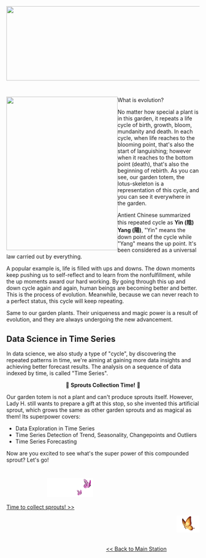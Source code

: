 <p align="center">
<img src="https://github.com/lady-h-world/My_Garden/blob/main/images/Garden_Totem_images/title_totem.png" width="531" height="194" />
</p>

#

<p>
<img align="left" src="https://github.com/lady-h-world/My_Garden/blob/main/images/Garden_Totem_images/garden_totem.png" width="290" height="400" />

What is evolution?

No matter how special a plant is in this garden, it repeats a life cycle of birth, growth, bloom, mundanity and death. In each cycle, when life reaches to the blooming point, that's also the start of languishing; however when it reaches to the bottom point (death), that's also the beginning of rebirth. As you can see, our garden totem, the lotus-skeleton is a representation of this cycle, and you can see it everywhere in the garden.

Antient Chinese summarized this repeated cycle as <b>Yin (陰) Yang (陽)</b>, "Yin" means the down point of the cycle while "Yang" means the up point. It's been considered as a universal law carried out by everything. 

A popular example is, life is filled with ups and downs. The down moments keep pushing us to self-reflect and to learn from the nonfulfillment, while the up moments award our hard working. By going through this up and down cycle again and again, human beings are becoming better and better. This is the process of evolution. Meanwhile, because we can never reach to a perfect status, this cycle will keep repeating.

Same to our garden plants. Their uniqueness and magic power is a result of evolution, and they are always undergoing the new advancement.

</p>


## Data Science in Time Series

In data science, we also study a type of "cycle", by discovering the repeated patterns in time, we're aiming at gaining more data insights and achieving better forecast results. The analysis on a sequence of data indexed by time, is called "Time Series".

<p align="center">🌱 <b>Sprouts Collection Time!</b> 🌱</p>

Our garden totem is not a plant and can't produce sprouts itself. However, Lady H. still wants to prepare a gift at this stop, so she invented this artificial sprout, which grows the same as other garden sprouts and as magical as them! Its superpower covers:

* Data Exploration in Time Series
* Time Series Detection of Trend, Seasonality, Changepoints and Outliers
* Time Series Forecasting

Now are you excited to see what's the super power of this compounded sprout? Let's go!

#
<p align="left">
  &nbsp;&nbsp;&nbsp;&nbsp;&nbsp;&nbsp;&nbsp;&nbsp;&nbsp;&nbsp;&nbsp;&nbsp;&nbsp;&nbsp;&nbsp;&nbsp;&nbsp;&nbsp;&nbsp;&nbsp;&nbsp;&nbsp;&nbsp;&nbsp;&nbsp;&nbsp;
<img src="https://github.com/lady-h-world/My_Garden/blob/main/images/follow_us.png" width="120" height="50" />
</p>

[Time to collect sprouts! >>][1]

<p align="right">
<img src="https://github.com/lady-h-world/My_Garden/blob/main/images/going_back.png" width="60" height="44" />
</p>

&nbsp;&nbsp;&nbsp;&nbsp;&nbsp;&nbsp;&nbsp;&nbsp;&nbsp;&nbsp;&nbsp;&nbsp;&nbsp;&nbsp;&nbsp;&nbsp;&nbsp;&nbsp;&nbsp;&nbsp;&nbsp;&nbsp;&nbsp;&nbsp;&nbsp;&nbsp;&nbsp;&nbsp;&nbsp;&nbsp;&nbsp;&nbsp;&nbsp;&nbsp;&nbsp;&nbsp;&nbsp;&nbsp;&nbsp;&nbsp;&nbsp;&nbsp;&nbsp;&nbsp;&nbsp;&nbsp;&nbsp;&nbsp;&nbsp;&nbsp;&nbsp;&nbsp;&nbsp;&nbsp;&nbsp;&nbsp;&nbsp;&nbsp;&nbsp;&nbsp;&nbsp;&nbsp;&nbsp;&nbsp;&nbsp;&nbsp;&nbsp;&nbsp;&nbsp;&nbsp;&nbsp;&nbsp;&nbsp;&nbsp;&nbsp;&nbsp;&nbsp;&nbsp;&nbsp;&nbsp;&nbsp;&nbsp;&nbsp;&nbsp;&nbsp;&nbsp;&nbsp;&nbsp;&nbsp;&nbsp;&nbsp;&nbsp;&nbsp;&nbsp;&nbsp;&nbsp;&nbsp;&nbsp;&nbsp;&nbsp;&nbsp;&nbsp;&nbsp;&nbsp;&nbsp;&nbsp;&nbsp;&nbsp;&nbsp;&nbsp;&nbsp;&nbsp;&nbsp;&nbsp;&nbsp;&nbsp;&nbsp;&nbsp;&nbsp;&nbsp;&nbsp;&nbsp;&nbsp;&nbsp;&nbsp;&nbsp;&nbsp;&nbsp;&nbsp;&nbsp;&nbsp;&nbsp;&nbsp;&nbsp;&nbsp;&nbsp;&nbsp;&nbsp;&nbsp;&nbsp;&nbsp;&nbsp;&nbsp;&nbsp;&nbsp;&nbsp;&nbsp;&nbsp;&nbsp;&nbsp;&nbsp;&nbsp;&nbsp;&nbsp;&nbsp;&nbsp;&nbsp;&nbsp;&nbsp;&nbsp;&nbsp;&nbsp;&nbsp;&nbsp;&nbsp;&nbsp;&nbsp;&nbsp;&nbsp;&nbsp;&nbsp;&nbsp;&nbsp;&nbsp;&nbsp;&nbsp;&nbsp;&nbsp;&nbsp;&nbsp;&nbsp;&nbsp;&nbsp;&nbsp;&nbsp;&nbsp;&nbsp;&nbsp;&nbsp;&nbsp;&nbsp;&nbsp;&nbsp;&nbsp;[<< Back to Main Station][2]


[1]:https://github.com/lady-h-world/My_Garden/blob/main/reading_pages/YinYang/ts1.md
[2]:https://github.com/lady-h-world/My_Garden/blob/main/reading_pages/tour_guide.md#main-station-



